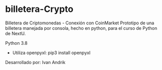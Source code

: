 # billetera-Crypto

Billetera de Criptomonedas - Conexión con CoinMarket
Prototipo de una billetera manejada por consola, hecho en python, para el curso de Python de NextU.

Python 3.8

- Utiliza openpyxl: pip3 install openpyxl

Desarrollado por: Ivan Andrik
